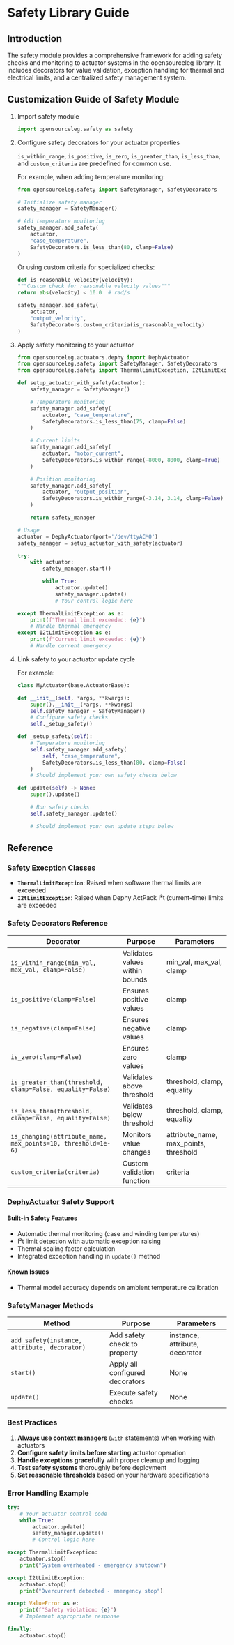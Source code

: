 # Safety Library Guide

## Introduction

The safety module provides a comprehensive framework for adding safety checks and monitoring to actuator systems in the opensourceleg library. It includes decorators for value validation, exception handling for thermal and electrical limits, and a centralized safety management system.

## Customization Guide of Safety Module

1. Import safety module

   ```python
   import opensourceleg.safety as safety

   ```

2. Configure safety decorators for your actuator properties

   `is_within_range`, `is_positive`, `is_zero`, `is_greater_than`, `is_less_than`, and `custom_criteria` are predefined for common use.

   For example, when adding temperature monitoring:

   ```python
   from opensourceleg.safety import SafetyManager, SafetyDecorators

   # Initialize safety manager
   safety_manager = SafetyManager()

   # Add temperature monitoring
   safety_manager.add_safety(
       actuator,
       "case_temperature",
       SafetyDecorators.is_less_than(80, clamp=False)
   )
   ```

   Or using custom criteria for specialized checks:

   ```python
   def is_reasonable_velocity(velocity):
   """Custom check for reasonable velocity values"""
   return abs(velocity) < 10.0  # rad/s

   safety_manager.add_safety(
       actuator,
       "output_velocity",
       SafetyDecorators.custom_criteria(is_reasonable_velocity)
   )
   ```

3. Apply safety monitoring to your actuator

   ```python
   from opensourceleg.actuators.dephy import DephyActuator
   from opensourceleg.safety import SafetyManager, SafetyDecorators
   from opensourceleg.safety import ThermalLimitException, I2tLimitException

   def setup_actuator_with_safety(actuator):
       safety_manager = SafetyManager()

       # Temperature monitoring
       safety_manager.add_safety(
           actuator, "case_temperature",
           SafetyDecorators.is_less_than(75, clamp=False)
       )

       # Current limits
       safety_manager.add_safety(
           actuator, "motor_current",
           SafetyDecorators.is_within_range(-8000, 8000, clamp=True)
       )

       # Position monitoring
       safety_manager.add_safety(
           actuator, "output_position",
           SafetyDecorators.is_within_range(-3.14, 3.14, clamp=False)
       )

       return safety_manager

   # Usage
   actuator = DephyActuator(port='/dev/ttyACM0')
   safety_manager = setup_actuator_with_safety(actuator)

   try:
       with actuator:
           safety_manager.start()

           while True:
               actuator.update()
               safety_manager.update()
               # Your control logic here

   except ThermalLimitException as e:
       print(f"Thermal limit exceeded: {e}")
       # Handle thermal emergency
   except I2tLimitException as e:
       print(f"Current limit exceeded: {e}")
       # Handle current emergency
   ```

4. Link safety to your actuator update cycle

   For example:

   ```python
   class MyActuator(base.ActuatorBase):

   def __init__(self, *args, **kwargs):
       super().__init__(*args, **kwargs)
       self.safety_manager = SafetyManager()
       # Configure safety checks
       self._setup_safety()

   def _setup_safety(self):
       # Temperature monitoring
       self.safety_manager.add_safety(
           self, "case_temperature",
           SafetyDecorators.is_less_than(80, clamp=False)
       )
       # Should implement your own safety checks below

   def update(self) -> None:
       super().update()

       # Run safety checks
       self.safety_manager.update()

       # Should implement your own update steps below
   ```

## Reference

### Safety Execption Classes

- **`ThermalLimitException`**: Raised when software thermal limits are exceeded
- **`I2tLimitException`**: Raised when Dephy ActPack I²t (current-time) limits are exceeded

### Safety Decorators Reference

| Decorator                                                    | Purpose                        | Parameters                            |
| ------------------------------------------------------------ | ------------------------------ | ------------------------------------- |
| `is_within_range(min_val, max_val, clamp=False)`             | Validates values within bounds | min_val, max_val, clamp               |
| `is_positive(clamp=False)`                                   | Ensures positive values        | clamp                                 |
| `is_negative(clamp=False)`                                   | Ensures negative values        | clamp                                 |
| `is_zero(clamp=False)`                                       | Ensures zero values            | clamp                                 |
| `is_greater_than(threshold, clamp=False, equality=False)`    | Validates above threshold      | threshold, clamp, equality            |
| `is_less_than(threshold, clamp=False, equality=False)`       | Validates below threshold      | threshold, clamp, equality            |
| `is_changing(attribute_name, max_points=10, threshold=1e-6)` | Monitors value changes         | attribute_name, max_points, threshold |
| `custom_criteria(criteria)`                                  | Custom validation function     | criteria                              |

### [DephyActuator](./dephy.py) Safety Support

#### Built-in Safety Features

- Automatic thermal monitoring (case and winding temperatures)
- I²t limit detection with automatic exception raising
- Thermal scaling factor calculation
- Integrated exception handling in `update()` method

#### Known Issues

- Thermal model accuracy depends on ambient temperature calibration

### SafetyManager Methods

| Method                                       | Purpose                         | Parameters                     |
| -------------------------------------------- | ------------------------------- | ------------------------------ |
| `add_safety(instance, attribute, decorator)` | Add safety check to property    | instance, attribute, decorator |
| `start()`                                    | Apply all configured decorators | None                           |
| `update()`                                   | Execute safety checks           | None                           |

### Best Practices

1. **Always use context managers** (`with` statements) when working with actuators
2. **Configure safety limits before starting** actuator operation
3. **Handle exceptions gracefully** with proper cleanup and logging
4. **Test safety systems** thoroughly before deployment
5. **Set reasonable thresholds** based on your hardware specifications

### Error Handling Example

```python
try:
    # Your actuator control code
    while True:
        actuator.update()
        safety_manager.update()
        # Control logic here

except ThermalLimitException:
    actuator.stop()
    print("System overheated - emergency shutdown")

except I2tLimitException:
    actuator.stop()
    print("Overcurrent detected - emergency stop")

except ValueError as e:
    print(f"Safety violation: {e}")
    # Implement appropriate response

finally:
    actuator.stop()
```
